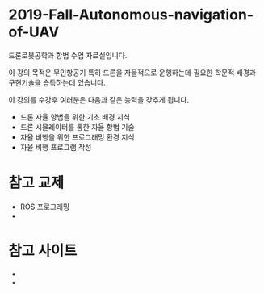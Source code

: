 # 2019-Fall-Autonomous-navigation-of-UAV
드론로봇공학과 항법 수업 자료실입니다.

이 강의 목적은 무인항공기 특히 드론을 자율적으로 운행하는데 필요한 학문적 배경과 구현기술을 습득하는데 있습니다.

이 강의를 수강후 여러분은 다음과 같은 능력을 갖추게 됩니다.
- 드론 자율 항법을 위한 기초 배경 지식
- 드론 시뮬레이터를 통한 자율 항법 기술 
- 자율 비행을 위한 프로그래밍 환경 지식
- 자율 비행 프로그램 작성


# 참고 교제
- ROS 프로그래밍
- 

# 참고 사이트
- 
- 

